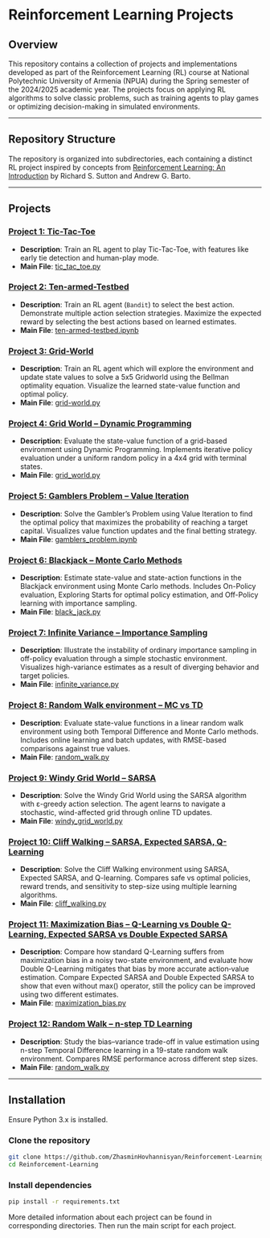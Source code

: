 # Reinforcement Learning Projects 

## Overview

This repository contains a collection of projects and implementations developed as part of the Reinforcement Learning (RL) course 
at National Polytechnic University of Armenia (NPUA) during the Spring semester of the 2024/2025 academic year.
The projects focus on applying RL algorithms to solve classic problems, such as training agents to play games or optimizing decision-making in simulated environments.

---

## Repository Structure
The repository is organized into subdirectories, each containing a distinct RL project inspired by 
concepts from [Reinforcement Learning: An Introduction](http://incompleteideas.net/book/RLbook2020.pdf) by Richard S. Sutton and Andrew G. Barto.

---

## Projects 

### [Project 1: Tic-Tac-Toe](tic-tac-toe/)
- **Description**: Train an RL agent to play Tic-Tac-Toe, with features like early tie detection and human-play mode.
- **Main File**: [tic_tac_toe.py](tic-tac-toe/src/tic_tac_toe.py)

### [Project 2: Ten-armed-Testbed](ten-armed-testbed/)
- **Description**: Train an RL agent (`Bandit`) to select the best action. Demonstrate multiple action selection strategies. Maximize the expected reward by selecting the best actions based on learned estimates.
- **Main File**: [ten-armed-testbed.ipynb](ten-armed-testbed/notebooks/ten_armed_testbed.ipynb)

### [Project 3: Grid-World](gridworld-mdp/)
- **Description**: Train an RL agent which will explore the environment and update state values to solve a 5x5 Gridworld using the Bellman optimality equation. Visualize the learned state-value function and optimal policy.
- **Main File**: [grid-world.py](gridworld-mdp/src/grid_world.py)

### [Project 4: Grid World – Dynamic Programming](gridworld-dp/)
- **Description**: Evaluate the state-value function of a grid-based environment using Dynamic Programming. Implements iterative policy evaluation under a uniform random policy in a 4x4 grid with terminal states.
- **Main File**: [grid_world.py](gridworld-dp/src/grid_world.py)

### [Project 5: Gamblers Problem – Value Iteration](gambler-problem/)
- **Description**: Solve the Gambler’s Problem using Value Iteration to find the optimal policy that maximizes the probability of reaching a target capital. Visualizes value function updates and the final betting strategy.
- **Main File**: [gamblers_problem.ipynb](gambler-problem/notebooks/gamblers_problem.ipynb)

### [Project 6: Blackjack – Monte Carlo Methods](blackjack/)  
- **Description**: Estimate state-value and state-action functions in the Blackjack environment using Monte Carlo methods. Includes On-Policy evaluation, Exploring Starts for optimal policy estimation, and Off-Policy learning with importance sampling.  
- **Main File**: [black_jack.py](blackjack/src/black_jack.py)

### [Project 7: Infinite Variance – Importance Sampling](infinite-variance/)  
- **Description**: Illustrate the instability of ordinary importance sampling in off-policy evaluation through a simple stochastic environment. Visualizes high-variance estimates as a result of diverging behavior and target policies.  
- **Main File**: [infinite_variance.py](infinite-variance/src/infinite_variance.py)

### [Project 8: Random Walk environment – MC vs TD](random-walk/)
- **Description**: Evaluate state-value functions in a linear random walk environment using both Temporal Difference and Monte Carlo methods. Includes online learning and batch updates, with RMSE-based comparisons against true values.  
- **Main File**: [random_walk.py](random-walk/src/random_walk.py)

### [Project 9: Windy Grid World – SARSA](windy-gridworld/)
- **Description**:  Solve the Windy Grid World using the SARSA algorithm with ε-greedy action selection. The agent learns to navigate a stochastic, wind-affected grid through online TD updates.
- **Main File**: [windy_grid_world.py](windy-gridworld/src/windy_grid_world.py)

### [Project 10: Cliff Walking – SARSA, Expected SARSA, Q-Learning](cliff-walking/)
- **Description**: Solve the Cliff Walking environment using SARSA, Expected SARSA, and Q-learning. Compares safe vs optimal policies, reward trends, and sensitivity to step-size using multiple learning algorithms.  
- **Main File**: [cliff_walking.py](cliff-walking/src/cliff_walking.py)

### [Project 11: Maximization Bias – Q-Learning vs Double Q-Learning, Expected SARSA vs Double Expected SARSA](maximization-bias/)
- **Description**: Compare how standard Q-Learning suffers from maximization bias in a noisy two-state environment, and evaluate how Double Q-Learning mitigates that bias by more accurate action‐value estimation. Compare Expected SARSA and Double Expected SARSA to show that even without max() operator, still the policy can be improved using two different estimates.
- **Main File**: [maximization_bias.py](maximization-bias/src/maximization_bias.py)

### [Project 12: Random Walk – n-step TD Learning](random-walk-ntd/)  
- **Description**: Study the bias–variance trade-off in value estimation using n-step Temporal Difference learning in a 19-state random walk environment. Compares RMSE performance across different step sizes.  
- **Main File**: [random_walk.py](random-walk-ntd/src/random_walk.py)



---

## Installation

Ensure Python 3.x is installed.

### Clone the repository 
```bash 
git clone https://github.com/ZhasminHovhannisyan/Reinforcement-Learning.git
cd Reinforcement-Learning
```
### Install dependencies
```bash
pip install -r requirements.txt
```
More detailed information about each project can be found in corresponding directories.
Then run the main script for each project.
